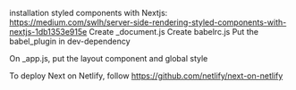 installation styled components with Nextjs:
https://medium.com/swlh/server-side-rendering-styled-components-with-nextjs-1db1353e915e
Create \_document.js
Create babelrc.js
Put the babel_plugin in dev-dependency

On \_app.js, put the layout component and global style

To deploy Next on Netlify, follow https://github.com/netlify/next-on-netlify
